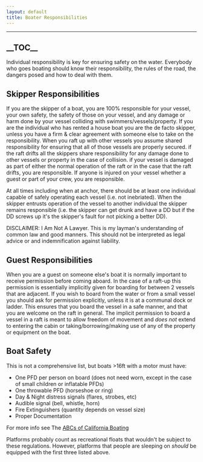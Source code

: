 ```yaml
---
layout: default
title: Boater Responsibilities
---
```


  -------------
  \_\_TOC\_\_
  -------------

Individual responsibility is key for ensuring safety on the water.
Everybody who goes boating should know their responsibility, the rules
of the road, the dangers posed and how to deal with them.

Skipper Responsibilities
------------------------

If you are the skipper of a boat, you are 100% responsible for your
vessel, your own safety, the safety of those on your vessel, and any
damage or harm done by your vessel colliding with
swimmers/vessels/property. If you are the individual who has rented a
house boat you are the de facto skipper, unless you have a firm & clear
agreement with someone else to take on the responsibility. When you raft
up with other vessels you assume shared responsibility for ensuring that
all of those vessels are properly secured. if the raft drifts all the
skippers share responsibility for any damage done to other vessels or
property in the case of collision. if your vessel is damaged as part of
either the normal operation of the raft or in the case that the raft
drifts, you are responsible. If anyone is injured on your vessel whether
a guest or part of your crew, you are responsible.

At all times including when at anchor, there should be at least one
individual capable of safely operating each vessel (i.e. not
inebriated). When the skipper entrusts operation of the vessel to
another individual the skipper remains responsible (i.e. the skipper can
get drunk and have a DD but if the DD screws up it's the skipper's fault
for not picking a better DD).

DISCLAIMER: I Am Not A Lawyer. This is my layman's understanding of
common law and good manners. This should not be interpreted as legal
advice or and indemnification against liability.

Guest Responsibilities
----------------------

When you are a guest on someone else's boat it is normally important to
receive permission before coming aboard. In the case of a raft-up this
permission is essentially implicitly given for boarding for between 2
vessels that are adjacent. If you wish to board from the water or from a
small vessel you should ask for permission explicitly, unless it is at a
communal dock or ladder. This ensures that you board the vessel in a
safe manner, and that you are welcome on the raft in general. The
implicit permission to board a vessel in a raft is meant to allow
freedom of movement and *does not* extend to entering the cabin or
taking/borrowing/making use of any of the property or equipment on the
boat.

Boat Safety
-----------

This is not a comprehensive list, but boats \>16ft with a motor must
have:

-   One PFD per person on board (does not need worn, except in the case
    of small children or inflatable PFDs)
-   One throwable PFD (horseshoe or ring)
-   Day & Night distress signals (flares, strobes, etc)
-   Audible signal (bell, whistle, horn)
-   Fire Extinguishers (quantity depends on vessel size)
-   Proper Documentation

For more info see The [ABCs of California
Boating](http://www.dbw.ca.gov/pubs/ABC/)

Platforms probably count as recreational floats that wouldn't be subject
to these regulations. However, platforms that people are sleeping on
*should* be equipped with the first three listed above.
